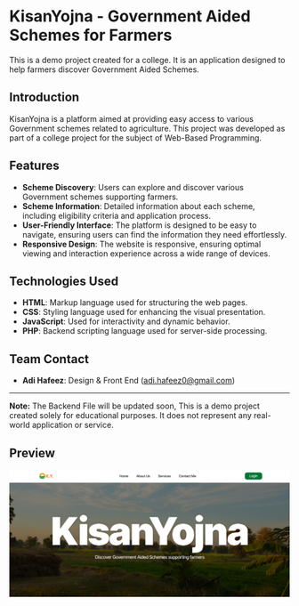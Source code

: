 # KisanYojna - Government Aided Schemes for Farmers

This is a demo project created for a college. It is an application designed to help farmers discover Government Aided Schemes.

## Introduction

KisanYojna is a platform aimed at providing easy access to various Government schemes related to agriculture. This project was developed as part of a college project for the subject of Web-Based Programming.

## Features

- **Scheme Discovery**: Users can explore and discover various Government schemes supporting farmers.
- **Scheme Information**: Detailed information about each scheme, including eligibility criteria and application process.
- **User-Friendly Interface**: The platform is designed to be easy to navigate, ensuring users can find the information they need effortlessly.
- **Responsive Design**: The website is responsive, ensuring optimal viewing and interaction experience across a wide range of devices.

## Technologies Used

- **HTML**: Markup language used for structuring the web pages.
- **CSS**: Styling language used for enhancing the visual presentation.
- **JavaScript**: Used for interactivity and dynamic behavior.
- **PHP**: Backend scripting language used for server-side processing.

## Team Contact

- **Adi Hafeez**: Design & Front End ([adi.hafeez0@gmail.com](mailto:inquery.saurav@gmail.com))





---

**Note:** The Backend File will be updated soon, This is a demo project created solely for educational purposes. It does not represent any real-world application or service.

## Preview
![KisanYojna Preview](full-preview.png)
